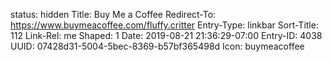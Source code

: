 status: hidden
Title: Buy Me a Coffee
Redirect-To: https://www.buymeacoffee.com/fluffy.critter
Entry-Type: linkbar
Sort-Title: 112
Link-Rel: me
Shaped: 1
Date: 2019-08-21 21:36:29-07:00
Entry-ID: 4038
UUID: 07428d31-5004-5bec-8369-b57bf365498d
Icon: buymeacoffee

